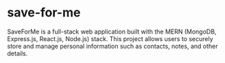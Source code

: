 # save-for-me
SaveForMe is a full-stack web application built with the MERN (MongoDB, Express.js, React.js, Node.js) stack. This project allows users to securely store and manage personal information such as contacts, notes, and other details.
